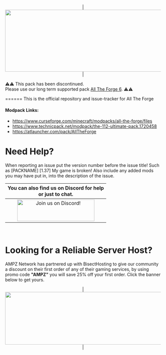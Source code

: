 <p align="center">
| <img src="https://www.bisecthosting.com/images/CF/All_The_Forge/BH_ATF_Banner.png" alt="Get your server today!"  width="1920" height="200"></a>|
</p>

⚠️⚠️ This pack has been discontinued.<br>
Please use our long term supported pack [All The Forge 6](https://www.curseforge.com/minecraft/modpacks/all-the-forge-6). ⚠️⚠️

======
This is the official repository and issue-tracker for All The Forge
    
#### Modpack Links: 
+ https://www.curseforge.com/minecraft/modpacks/all-the-forge/files 
+ https://www.technicpack.net/modpack/the-112-ultimate-pack.1720458  
+ https://atlauncher.com/pack/AllTheForge  
  
Need Help?
======
When reporting an issue put the version number before the issue title! Such as [PACKNAME] [1.37] My game is broken! Also include any added mods you may have put in, into the description of the issue. 
  
|You can also find us on Discord for help<br>or just to chat.|
|:------------:|
|<a href="https://discord.gg/enrpMDd"><img src="https://discord.com/assets/ff41b628a47ef3141164bfedb04fb220.png" alt="Join us on Discord!"  width="250" height="70"></a>|
<br>

Looking for a Reliable Server Host?
======
AMPZ Network has partnered up with BisectHosting to give our community a discount on their first order of any of their gaming services, by using promo code **"AMPZ"** you will save 25% off your first order. Click the banner below to get yours. 

<p align="center">
| <a href="https://bisecthosting.com/AMPZ"><img src="https://www.bisecthosting.com/images/CF/All_The_Forge/BH_ATF_PromoCard.png" alt="Get your server today!"  width="1920" height="170"></a>|
</p>
